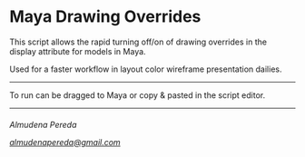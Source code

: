 
# Maya Drawing Overrides

This script allows the rapid turning off/on of drawing overrides in the display attribute for models in Maya.

Used for a faster workflow in layout color wireframe presentation dailies.

-----------------------------------------------------------------

To run can be dragged to Maya or copy & pasted in the script editor.

-----------------------------------------------------------------

<h6>Almudena Pereda

almudenapereda@gmail.com</h6>
